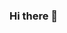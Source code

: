 ### Hi there 👋

<!--
**ifahimrahman/ifahimrahman** is a ✨ _special_ ✨ repository because its `README.md` (this file) appears on your GitHub profile.

Here are some ideas to get you started:

- 🔭 I’m currently working on AngularJs
- 🌱 I’m currently learning Java Spring Framework
- 👯 I’m looking to collaborate on creating full stack web application
- 🤔 I’m looking for help with Java
- 💬 Ask me about New Technologies
- 📫 How to reach me: ifahim.rahman@gmail.com
- 😄 Pronouns: ...
- ⚡ Fun fact: I love playing football
-->
